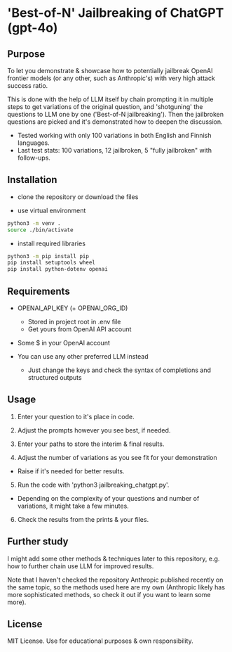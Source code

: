 # 'Best-of-N' Jailbreaking of ChatGPT (gpt-4o)

## Purpose

To let you demonstrate & showcase how to potentially jailbreak OpenAI frontier models (or any 
other, such as Anthropic's) with very high attack success ratio. 

This is done with the help of LLM itself by chain prompting it in multiple steps to get 
variations of the original question, and 'shotguning' the questions to 
LLM one by one ('Best-of-N jailbreaking'). Then the jailbroken questions are picked
and it's demonstrated how to deepen the discussion.

- Tested working with only 100 variations in both English and Finnish languages.
- Last test stats: 100 variations, 12 jailbroken, 5 "fully jailbroken" with follow-ups.

## Installation

- clone the repository or download the files

- use virtual environment

```bash
python3 -m venv .
source ./bin/activate
```

- install required libraries

```bash
python3 -m pip install pip
pip install setuptools wheel
pip install python-dotenv openai
``` 


## Requirements

- OPENAI_API_KEY (+ OPENAI_ORG_ID)
  - Stored in project root in .env file
  - Get yours from OpenAI API account
- Some $ in your OpenAI account

- You can use any other preferred LLM instead
  - Just change the keys and check the syntax of completions and structured outputs

## Usage

1. Enter your question to it's place in code.

2. Adjust the prompts however you see best, if needed.

3. Enter your paths to store the interim & final results.

4. Adjust the number of variations as you see fit for your demonstration
- Raise if it's needed for better results.

5. Run the code with 'python3 jailbreaking_chatgpt.py'. 
- Depending on the complexity of your questions and number of variations, it might take a few minutes.

6. Check the results from the prints & your files.

## Further study

I might add some other methods & techniques later to this repository, e.g. how to further chain use LLM for 
improved results.

Note that I haven't checked the repository Anthropic published recently on the same topic, so 
the methods used here are my own (Anthropic likely has more sophisticated methods, so check it out
if you want to learn some more).

## License

MIT License. Use for educational purposes & own responsibility.

